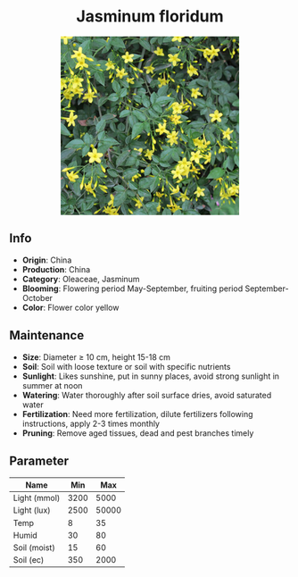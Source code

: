 <h1 align='center'>Jasminum floridum</h1>
<p align="center">
    <img 
        align='center'
        width='320'
        src="../images/jasminum floridum.png" 
        alt='Jasminum floridum' />
</p>

## Info

 - **Origin**: China
 - **Production**: China
 - **Category**: Oleaceae, Jasminum
 - **Blooming**: Flowering period May-September, fruiting period September-October
 - **Color**: Flower color yellow

## Maintenance

 - **Size**: Diameter ≥ 10 cm, height 15-18 cm
 - **Soil**: Soil with loose texture or soil with specific nutrients
 - **Sunlight**: Likes sunshine, put in sunny places, avoid strong sunlight in summer at noon
 - **Watering**: Water thoroughly after soil surface dries, avoid saturated water
 - **Fertilization**: Need more fertilization, dilute fertilizers following instructions, apply 2-3 times monthly
 - **Pruning**: Remove aged tissues, dead and pest branches timely

## Parameter

| Name         | Min  | Max   |
|--------------|------|-------|
| Light (mmol) | 3200 | 5000  |
| Light (lux)  | 2500 | 50000 |
| Temp         | 8    | 35    |
| Humid        | 30   | 80    |
| Soil (moist) | 15   | 60    |
| Soil (ec)    | 350  | 2000  |